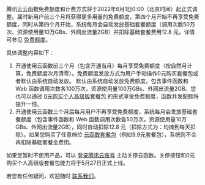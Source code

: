 


腾讯云云函数免费额度和计费方式将于2022年6月1日0:00（北京时间）起正式调整。届时新用户前三个月将获得更多用量的免费额度，第四个月开始不再享受免费额度，同时从第四个月开始，系统每月会自动发放基础套餐额度（调用次数50万次、资源使用量10万GBs、外网出流量2GB）并扣除基础套餐费用12.8 元。详情可参见 [免费额度](https://cloud.tencent.com/document/product/583/12282)。

具体调整内容如下：
1. 开通使用云函数前三个月（包含开通当月）每月享受免费额度（按自然月计算，免费额度次月清零）。免费额度发放方式为用户手动操作0元购买套餐包或者默认由系统自动发放。
默认由系统自动发放免费额度，包含事件函数和 Web 函数调用次数各100万次，资源使用量100万GBs、外网出流量2GB。您也可以通过 [0元购买个人高级版套餐包](https://console.cloud.tencent.com/scf/buy) 的形式享受免费额度，函数并发配额将提升一倍。
2. 开通使用云函数三个月后每月用户不再享受免费额度，系统每月会发放基础套餐额度（包含事件函数和 Web 函数调用次数各50万次，资源使用量10万GBs、外网出流量2GB），同时自动扣除12.8 元（扣除方式为：均摊到每天扣除）。如果您购买了任意档位 [云函数套餐包](https://cloud.tencent.com/document/product/583/71468)（例如9.9元套餐包），系统则不会再扣除基础套餐金费用。

如果您暂时不使用产品，可以 [登录腾讯云账号](https://console.cloud.tencent.com/scf) 主动关停云函数。关停按钮和0元购买个人高级版套餐包能力将于5月27日正式上线。

若您有任何疑问，欢迎随时 [联系我们](https://cloud.tencent.com/act/event/connect-service)。
